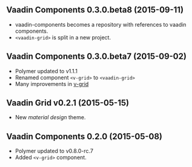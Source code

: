 ## Vaadin Components 0.3.0.beta8 (2015-09-11)

- vaadin-components becomes a repository with references to vaadin components.
- `<vaadin-grid>` is split in a new project.

## Vaadin Components 0.3.0.beta7 (2015-09-02)

- Polymer updated to v1.1.1
- Renamed component `<v-grid>` to `<vaadin-grid>`
- Many improvements in [v-grid](https://github.com/vaadin/vaadin-grid/blob/master/CHANGES.md#vaadin-grid-v030beta7-2015-sept)

## Vaadin Grid v0.2.1 (2015-05-15)
- New *material design* theme.

## Vaadin Components 0.2.0 (2015-05-08)
- Polymer updated to v0.8.0-rc.7
- Added `<v-grid>` component.